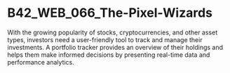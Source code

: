 # B42_WEB_066_The-Pixel-Wizards
With the growing popularity of stocks, cryptocurrencies, and other asset types, investors need a user-friendly tool to track and manage their investments. A portfolio tracker provides an overview of their holdings and helps them make informed decisions by presenting real-time data and performance analytics.

